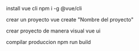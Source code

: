 install vue cli 
npm i -g @vue/cli

crear un proyecto 
vue create "Nombre del proyecto"

crear proyecto de manera visual
vue ui

compilar produccion 
npm run build

